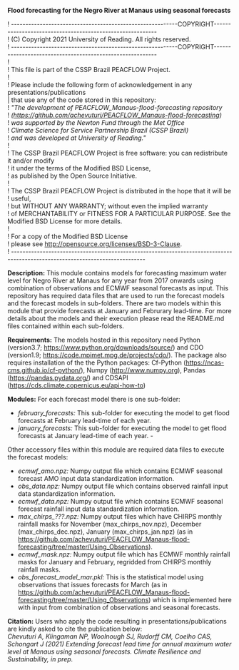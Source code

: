 **Flood forecasting for the Negro River at Manaus using seasonal forecasts**

! ----------------------------------------------------------COPYRIGHT----------------------------------------------------------\
! (C) Copyright 2021 University of Reading. All rights reserved.\
! ----------------------------------------------------------COPYRIGHT----------------------------------------------------------\
!\
! This file is part of the CSSP Brazil PEACFLOW Project. \
!\
! Please include the following form of acknowledgement in any presentations/publications\
| that use any of the code stored in this repository:\
! *"The development of PEACFLOW_Manaus-flood-forecasting repository*\
! *(https://github.com/achevuturi/PEACFLOW_Manaus-flood-forecasting)* \
! *was supported by the Newton Fund through the Met Office*\
! *Climate Science for Service Partnership Brazil (CSSP Brazil)*\
! *and was developed at University of Reading."*\
!\
! The CSSP Brazil PEACFLOW Project is free software: you can redistribute it and/or modify\
! it under the terms of the Modified BSD License,\
! as published by the Open Source Initiative.\
!\
! The CSSP Brazil PEACFLOW Project is distributed in the hope that it will be ! useful,\
! but WITHOUT ANY WARRANTY; without even the implied warranty\
! of MERCHANTABILITY or FITNESS FOR A PARTICULAR PURPOSE. See the Modified BSD License for more details.\
!\
! For a copy of the Modified BSD License \
! please see <http://opensource.org/licenses/BSD-3-Clause>.\
! -----------------------------------------------------------------------------------------------------------------------------

**Description:**
This module contains models for forecasting maximum water level for Negro River at Manaus for any year from 2017 onwards using combination of observations and ECMWF seasonal forecasts as input. This repository has required data files that are used to run the forecast models and the forecast models in sub-folders. There are two models within this module that provide forecasts at January and Februrary lead-time. For more details about the models and their execution please read the README.md files contained within each sub-folders.  

**Requirements:**
The models hosted in this repository need Python (version3.7; https://www.python.org/downloads/source/) and CDO (version1.9; https://code.mpimet.mpg.de/projects/cdo/). The package also requires installation of the the Python packages: Cf-Python (https://ncas-cms.github.io/cf-python/), Numpy (http://www.numpy.org), Pandas (https://pandas.pydata.org/) and CDSAPI (https://cds.climate.copernicus.eu/api-how-to)

**Modules:**
For each forecast model there is one sub-folder:
- *february_forecasts:* This sub-folder for executing the model to get flood forecasts at February lead-time of each year. 
- *january_forecasts:*  This sub-folder for executing the model to get flood forecasts at January lead-time of each year. -

Other accessory files within this module are required data files to execute the forecast models:
- *ecmwf_amo.npz:* Numpy output file which contains ECMWF seasonal forecast AMO input data standardization information.
- *obs_data.npz:* Numpy output file which contains observed rainfall input data standardization information.
- *ecmwf_data.npz:* Numpy output file which contains ECMWF seasonal forecast rainfall input data standardization information.
- *max_chirps_???.npz:* Numpy output files which have CHIRPS monthly rainfall masks for November (max_chirps_nov.npz), December (max_chirps_dec.npz), January (max_chirps_jan.npz) (as in https://github.com/achevuturi/PEACFLOW_Manaus-flood-forecasting/tree/master/Using_Observations).
- *ecmwf_mask.npz:* Numpy output file which has ECMWF monthly rainfall masks for January and February, regridded from CHIRPS monthly rainfall masks.
- *obs_forecast_model_mar.pkl:* This is the statistical model using observations that issues forecasts for March (as in https://github.com/achevuturi/PEACFLOW_Manaus-flood-forecasting/tree/master/Using_Observations) which is implemented here with input from combination of observations and seasonal forecasts.

**Citation:**
Users who apply the code resulting in presentations/publications are kindly asked to cite the publication below:\
*Chevuturi A, Klingaman NP, Woolnough SJ, Rudorff CM, Coelho CAS, Schongart J (2021) Extending forecast lead time for annual maximum water level at Manaus using seasonal forecasts. Climate Resilience and Sustainability, in prep.*
